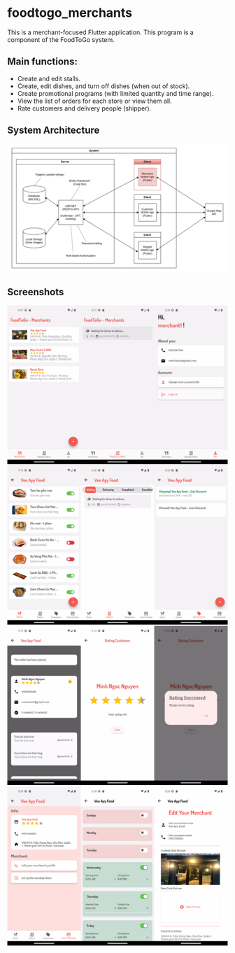 # foodtogo_merchants

This is a merchant-focused Flutter application. 
This program is a component of the FoodToGo system.

## Main functions:
- Create and edit stalls.
- Create, edit dishes, and turn off dishes (when out of stock).
- Create promotional programs (with limited quantity and time range).
- View the list of orders for each store or view them all.
- Rate customers and delivery people (shipper).

## System Architecture

![architecture](/Screenshots/Architecture_merchant.jpg)

## Screenshots
![Screenshot_merchant_01.jpg](/Screenshots/Screenshot_merchant_01.jpg)
![Screenshot_merchant_02.jpg](/Screenshots/Screenshot_merchant_02.jpg)
![Screenshot_merchant_03.jpg](/Screenshots/Screenshot_merchant_03.jpg)
![Screenshot_merchant_04.jpg](/Screenshots/Screenshot_merchant_04.jpg)

